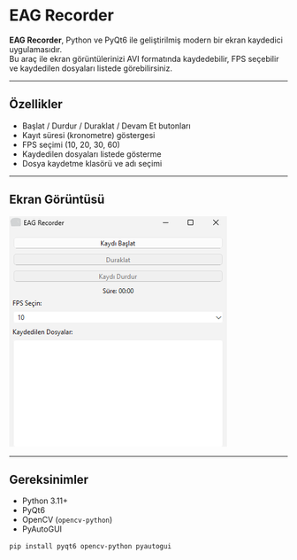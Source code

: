 # EAG Recorder

**EAG Recorder**, Python ve PyQt6 ile geliştirilmiş modern bir ekran kaydedici uygulamasıdır.  
Bu araç ile ekran görüntülerinizi AVI formatında kaydedebilir, FPS seçebilir ve kaydedilen dosyaları listede görebilirsiniz.

---

## Özellikler
- Başlat / Durdur / Duraklat / Devam Et butonları
- Kayıt süresi (kronometre) göstergesi
- FPS seçimi (10, 20, 30, 60)
- Kaydedilen dosyaları listede gösterme
- Dosya kaydetme klasörü ve adı seçimi

---

## Ekran Görüntüsü

![EAG Recorder](https://github.com/EagleSoft461/EAG_Recorder/blob/v1.0.0/Ekran%20g%C3%B6r%C3%BCnt%C3%BCs%C3%BC%202025-09-29%20200840.png
)

---

## Gereksinimler
- Python 3.11+
- PyQt6
- OpenCV (`opencv-python`)
- PyAutoGUI

```bash
pip install pyqt6 opencv-python pyautogui
